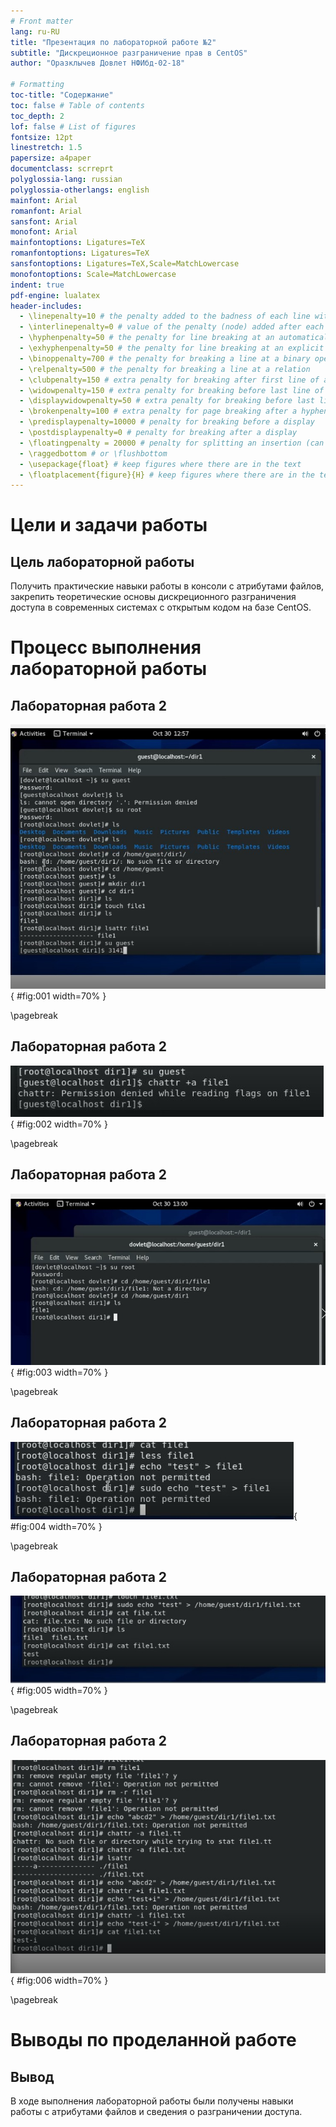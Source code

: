 ```yaml
---
# Front matter
lang: ru-RU
title: "Презентация по лабораторной работе №2"
subtitle: "Дискреционное разграничение прав в CentOS"
author: "Оразклычев Довлет НФИбд-02-18"

# Formatting
toc-title: "Содержание"
toc: false # Table of contents
toc_depth: 2
lof: false # List of figures
fontsize: 12pt
linestretch: 1.5
papersize: a4paper
documentclass: scrreprt
polyglossia-lang: russian
polyglossia-otherlangs: english
mainfont: Arial
romanfont: Arial
sansfont: Arial
monofont: Arial
mainfontoptions: Ligatures=TeX
romanfontoptions: Ligatures=TeX
sansfontoptions: Ligatures=TeX,Scale=MatchLowercase
monofontoptions: Scale=MatchLowercase
indent: true
pdf-engine: lualatex
header-includes:
  - \linepenalty=10 # the penalty added to the badness of each line within a paragraph (no associated penalty node) Increasing the value makes tex try to have fewer lines in the paragraph.
  - \interlinepenalty=0 # value of the penalty (node) added after each line of a paragraph.
  - \hyphenpenalty=50 # the penalty for line breaking at an automatically inserted hyphen
  - \exhyphenpenalty=50 # the penalty for line breaking at an explicit hyphen
  - \binoppenalty=700 # the penalty for breaking a line at a binary operator
  - \relpenalty=500 # the penalty for breaking a line at a relation
  - \clubpenalty=150 # extra penalty for breaking after first line of a paragraph
  - \widowpenalty=150 # extra penalty for breaking before last line of a paragraph
  - \displaywidowpenalty=50 # extra penalty for breaking before last line before a display math
  - \brokenpenalty=100 # extra penalty for page breaking after a hyphenated line
  - \predisplaypenalty=10000 # penalty for breaking before a display
  - \postdisplaypenalty=0 # penalty for breaking after a display
  - \floatingpenalty = 20000 # penalty for splitting an insertion (can only be split footnote in standard LaTeX)
  - \raggedbottom # or \flushbottom
  - \usepackage{float} # keep figures where there are in the text
  - \floatplacement{figure}{H} # keep figures where there are in the text
---
```


# Цели и задачи работы

## Цель лабораторной работы

Получить практические навыки работы в консоли с атрибутами файлов, закрепить теоретические основы дискреционного разграничения доступа в современных системах с открытым кодом на базе CentOS.

# Процесс выполнения лабораторной работы

## Лабораторная работа 2

![Создание пользователя guest](image/1.jpg){ #fig:001 width=70% }

\pagebreak

## Лабораторная работа 2

![Переход на пользователя guest](image/2.jpg){ #fig:002 width=70% }

\pagebreak

## Лабораторная работа 2

![Команды: pwd, whoami, id, groups](image/3.jpg){ #fig:003 width=70% }

\pagebreak

## Лабораторная работа 2

![Команда cat /etc/passwd с фильтром и без](image/4.jpg){ #fig:004 width=70% }

\pagebreak

## Лабораторная работа 2

![Правильность выполнения команды](image/5.jpg){ #fig:005 width=70% }

\pagebreak

## Лабораторная работа 2

![Попытка создать файл в директории](image/6.jpg){ #fig:006 width=70% }

\pagebreak

# Выводы по проделанной работе

## Вывод

В ходе выполнения лабораторной работы были получены навыки работы с атрибутами файлов и сведения о разграничении доступа.